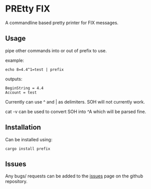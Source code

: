 # PREtty FIX

A commandline based pretty printer for FIX messages.

## Usage
pipe other commands into or out of prefix to use.

example:
```
echo 8=4.4^1=test | prefix
```

outputs:
```
BeginString = 4.4
Account = test
```

Currently can use ^ and | as delimiters. SOH will not currently work.

cat -v can be used to convert SOH into ^A which will be parsed fine.

## Installation
Can be installed using:
```
cargo install prefix
```
## Issues
Any bugs/ requests can be added to the [issues](https://github.com/Shivix/prefix/issues) page on the github repository.
